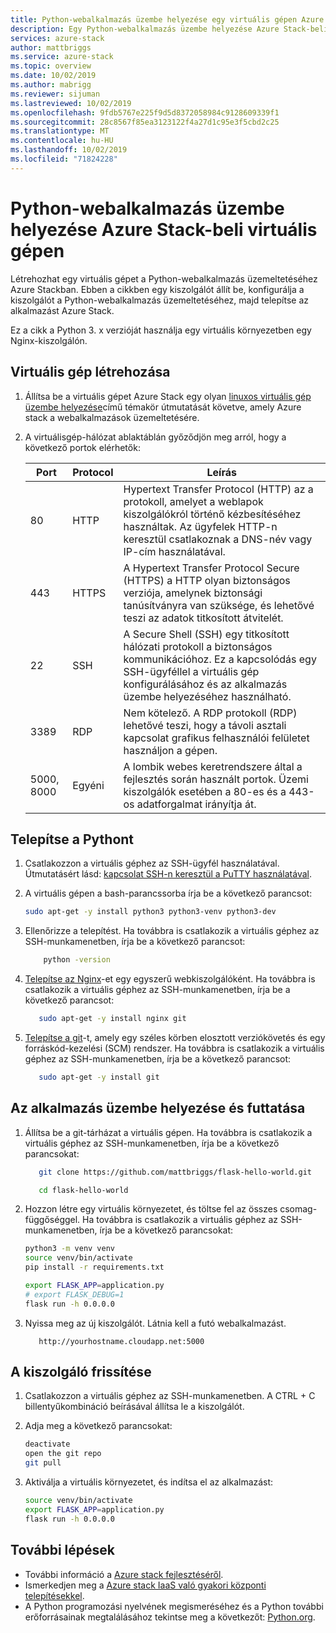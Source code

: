 ```yaml
---
title: Python-webalkalmazás üzembe helyezése egy virtuális gépen Azure Stackban | Microsoft Docs
description: Egy Python-webalkalmazás üzembe helyezése Azure Stack-beli virtuális gépen.
services: azure-stack
author: mattbriggs
ms.service: azure-stack
ms.topic: overview
ms.date: 10/02/2019
ms.author: mabrigg
ms.reviewer: sijuman
ms.lastreviewed: 10/02/2019
ms.openlocfilehash: 9fdb5767e225f9d5d8372058984c9128609339f1
ms.sourcegitcommit: 28c8567f85ea3123122f4a27d1c95e3f5cbd2c25
ms.translationtype: MT
ms.contentlocale: hu-HU
ms.lasthandoff: 10/02/2019
ms.locfileid: "71824228"
---
```

# <a name="deploy-a-python-web-app-to-a-vm-in-azure-stack"></a>Python-webalkalmazás üzembe helyezése Azure Stack-beli virtuális gépen

Létrehozhat egy virtuális gépet a Python-webalkalmazás üzemeltetéséhez Azure Stackban. Ebben a cikkben egy kiszolgálót állít be, konfigurálja a kiszolgálót a Python-webalkalmazás üzemeltetéséhez, majd telepítse az alkalmazást Azure Stack.

Ez a cikk a Python 3. x verzióját használja egy virtuális környezetben egy Nginx-kiszolgálón.

## <a name="create-a-vm"></a>Virtuális gép létrehozása

1. Állítsa be a virtuális gépet Azure Stack egy olyan [linuxos virtuális gép üzembe helyezése](azure-stack-dev-start-howto-deploy-linux.md)című témakör útmutatását követve, amely Azure stack a webalkalmazások üzemeltetésére.

2. A virtuálisgép-hálózat ablaktáblán győződjön meg arról, hogy a következő portok elérhetők:

    | Port | Protocol | Leírás |
    | --- | --- | --- |
    | 80 | HTTP | Hypertext Transfer Protocol (HTTP) az a protokoll, amelyet a weblapok kiszolgálókról történő kézbesítéséhez használtak. Az ügyfelek HTTP-n keresztül csatlakoznak a DNS-név vagy IP-cím használatával. |
    | 443 | HTTPS | A Hypertext Transfer Protocol Secure (HTTPS) a HTTP olyan biztonságos verziója, amelynek biztonsági tanúsítványra van szüksége, és lehetővé teszi az adatok titkosított átvitelét. |
    | 22 | SSH | A Secure Shell (SSH) egy titkosított hálózati protokoll a biztonságos kommunikációhoz. Ez a kapcsolódás egy SSH-ügyféllel a virtuális gép konfigurálásához és az alkalmazás üzembe helyezéséhez használható. |
    | 3389 | RDP | Nem kötelező. A RDP protokoll (RDP) lehetővé teszi, hogy a távoli asztali kapcsolat grafikus felhasználói felületet használjon a gépen.   |
    | 5000, 8000 | Egyéni | A lombik webes keretrendszere által a fejlesztés során használt portok. Üzemi kiszolgálók esetében a 80-es és a 443-os adatforgalmat irányítja át. |

## <a name="install-python"></a>Telepítse a Pythont

1. Csatlakozzon a virtuális géphez az SSH-ügyfél használatával. Útmutatásért lásd: [kapcsolat SSH-n keresztül a PuTTY használatával](azure-stack-dev-start-howto-ssh-public-key.md#connect-with-ssh-by-using-putty).
2. A virtuális gépen a bash-parancssorba írja be a következő parancsot:

    ```bash  
    sudo apt-get -y install python3 python3-venv python3-dev
    ```

3. Ellenőrizze a telepítést. Ha továbbra is csatlakozik a virtuális géphez az SSH-munkamenetben, írja be a következő parancsot:

    ```bash  
        python -version
    ```

3. [Telepítse az Nginx](https://www.nginx.com/resources/wiki/)-et egy egyszerű webkiszolgálóként. Ha továbbra is csatlakozik a virtuális géphez az SSH-munkamenetben, írja be a következő parancsot:

    ```bash  
       sudo apt-get -y install nginx git
    ```

4. [Telepítse a git](https://git-scm.com)-t, amely egy széles körben elosztott verziókövetés és egy forráskód-kezelési (SCM) rendszer. Ha továbbra is csatlakozik a virtuális géphez az SSH-munkamenetben, írja be a következő parancsot:

    ```bash  
       sudo apt-get -y install git
    ```

## <a name="deploy-and-run-the-app"></a>Az alkalmazás üzembe helyezése és futtatása

1. Állítsa be a git-tárházat a virtuális gépen. Ha továbbra is csatlakozik a virtuális géphez az SSH-munkamenetben, írja be a következő parancsokat:

    ```bash  
       git clone https://github.com/mattbriggs/flask-hello-world.git
    
       cd flask-hello-world
    ```

2. Hozzon létre egy virtuális környezetet, és töltse fel az összes csomag-függőséggel. Ha továbbra is csatlakozik a virtuális géphez az SSH-munkamenetben, írja be a következő parancsokat:

    ```bash  
    python3 -m venv venv
    source venv/bin/activate
    pip install -r requirements.txt
    
    export FLASK_APP=application.py
    # export FLASK_DEBUG=1 
    flask run -h 0.0.0.0
    ```

3. Nyissa meg az új kiszolgálót. Látnia kell a futó webalkalmazást.

    ```HTTP  
       http://yourhostname.cloudapp.net:5000
    ```

## <a name="update-your-server"></a>A kiszolgáló frissítése

1. Csatlakozzon a virtuális géphez az SSH-munkamenetben. A CTRL + C billentyűkombináció beírásával állítsa le a kiszolgálót.

2. Adja meg a következő parancsokat:

    ```bash  
    deactivate
    open the git repo
    git pull
    ```

3. Aktiválja a virtuális környezetet, és indítsa el az alkalmazást:

    ```bash  
    source venv/bin/activate
    export FLASK_APP=application.py
    flask run -h 0.0.0.0
    ```

## <a name="next-steps"></a>További lépések

- További információ a [Azure stack fejlesztéséről](azure-stack-dev-start.md).
- Ismerkedjen meg a [Azure stack IaaS való gyakori központi telepítésekkel](azure-stack-dev-start-deploy-app.md).
- A Python programozási nyelvének megismeréséhez és a Python további erőforrásainak megtalálásához tekintse meg a következőt: [Python.org](https://www.python.org).
